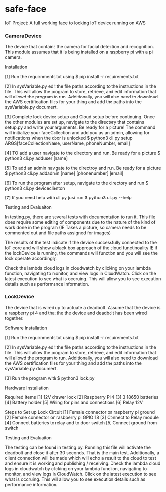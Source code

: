 # safe-face
 IoT Project:
 A full working face to locking IoT device running on AWS

### CameraDevice

The device that contains the camera for facial detection and recognition.
This module assumes that it is being installed on a raspberry pi with a 
pi camera. 

Installation

[1] Run the requirnments.txt using
    $ pip install -r requirements.txt

[2] In sysVariable.py edit the file paths according to 
    the instructions in the file. This will allow the program to store, 
    retrieve, and edit information that will allowd the program to run. 
    Additionally, you will also need to download the AWS certification
    files for your thing and add the paths into the sysVariable.py document.

[3] Complete lock device setup and Cloud setup before continuing.
    Once the other modules are set up, navigate to the directory 
    that contains setup.py and write your arguments. Be ready for a 
    picture! The command will initialize your faceCollection and 
    add you as an admin, allowing for notifications when the door is unlocked
    $ python3 cli.py setup ARGS[faceCollectionName, userName, phoneNumber, email]

[4] TO add a user navigate to the directory and run. Be ready for a picture
    $ python3 cli.py adduser [name]

[5] To add an admin navigate to the directroy and run. Be ready for a picture
    $ python3 cli.py addadmin [name] [phonenumber] [email]

[6] To run the program after setup, navigate to the directory and run
    $ python3 cli.py deviceclienton

[7] If you need help with cli.py just run
    $ python3 cli.py --help

Testing and Evaluaiton

In testing.py, there are several tests with documentation to run it. 
This file does require some editing of components due to the nature
of the kind of work done in the program (IE Takes a picture, so camera
needs to be commented out and file paths assigned for images)

The results of the test indicate if the device successfully connected
to the IoT core and will show a black box approach of the cloud functinoality
IE if the lockDevice is running, the commands will function and you will 
see the lock operate accordingly. 

Check the lambda cloud logs in cloudwatch by clicking on your lambda function, 
navigating to monitor, and view logs in CloudWatch. Click on the latest 
execution to see what is occruing. This will allow you to see execution
details such as performance information. 

### LockDevice

The device that is wired up to actuate a deadbolt. Assume that 
the device is a raspberry pi 4 and that the the device and 
deadbolt has been wired together.

Software Installation

[1] Run the requirnments.txt using
    $ pip install -r requirements.txt

[2] In sysVariable.py edit the file paths according to 
    the instructions in the file. This will allow the program to store, 
    retrieve, and edit information that will allowd the program to run. 
    Additionally, you will also need to download the AWS certification
    files for your thing and add the paths into the sysVariable.py document.

[3] Run the program with 
    $ python3 lock.py

Hardware Installation

Required Items
    [1] 12V drawer lock
    [2] Raspberry Pi 4
    [3] 3 18650 batteries
    [4] Battery holder
    [5] Wiring for pins and connections
    [6] Relay 12V 

Steps to Set up Lock Circuit
    [1] Female connector on raspberry pi ground
    [2] Female connector on rasbperry pi GPIO 18
    [3] Connect to Relay module
    [4] Connect batteries to relay and to door switch
    [5] Connect ground from switch


Testing and Evaluaiton

The testing can be found in testing.py. Running this file will 
activate the deadbolt and close it after 30 seconds. That is
the main test. Additionally, a client connection will be made 
which will echo a result to the cloud to test and ensure it is
working and publishing / receiving.
Check the lambda cloud logs in cloudwatch by clicking on your lambda function, 
navigating to monitor, and view logs in CloudWatch. Click on the latest 
execution to see what is occruing. This will allow you to see execution
details such as performance information. 


